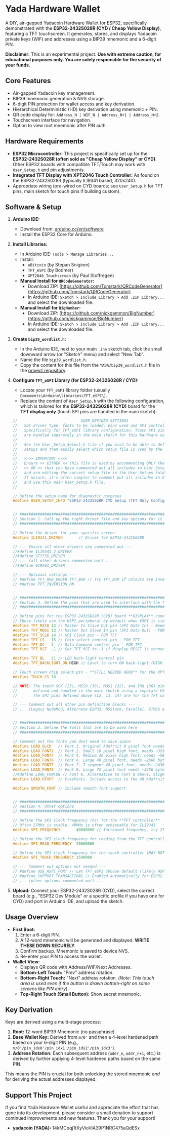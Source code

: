 # Yada Hardware Wallet 

A DIY, air-gapped Yadacoin Hardware Wallet for ESP32, specifically demonstrated with the **ESP32-2432S028R (CYD / Cheap Yellow Display)**, featuring a TFT touchscreen. It generates, stores, and displays Yadacoin private keys (WIF) and addresses using a BIP39 mnemonic and a 6-digit PIN.

**Disclaimer:** This is an experimental project. **Use with extreme caution, for educational purposes only. You are solely responsible for the security of your funds.**

## Core Features

*   Air-gapped Yadacoin key management.
*   BIP39 mnemonic generation & NVS storage.
*   6-digit PIN protection for wallet access and key derivation.
*   Hierarchical Deterministic (HD) key derivation using mnemonic + PIN.
*   QR code display for: `Address_N | WIF_N | Address_N+1 | Address_N+2`.
*   Touchscreen interface for navigation.
*   Option to view root mnemonic after PIN auth.

## Hardware Requirements

*   **ESP32 Microcontroller:** This project is specifically set up for the **ESP32-2432S028R (often sold as "Cheap Yellow Display" or CYD)**. Other ESP32 boards with compatible TFT/Touch may work with `User_Setup.h` and pin adjustments.
*   **Integrated TFT Display with XPT2046 Touch Controller:** As found on the ESP32-2432S028R (typically ILI9341 based, 320x240).
*   Appropriate wiring (pre-wired on CYD boards; see `User_Setup.h` for TFT pins, main sketch for touch pins if building custom).

## Software & Setup

1.  **Arduino IDE:**
    *   Download from: [arduino.cc/en/software](https://www.arduino.cc/en/software/)
    *   Install the ESP32 Core for Arduino.

2.  **Install Libraries:**
    *   In Arduino IDE: `Tools > Manage Libraries...`
    *   Install:
        *   `uBitcoin` (by Stepan Snigirev)
        *   `TFT_eSPI` (by Bodmer)
        *   `XPT2046_Touchscreen` (by Paul Stoffregen)
    *   **Manual Install for `QRCodeGenerator`:**
        *   Download ZIP: [https://github.com/Tomstark/QRCodeGenerator](https://github.com/Tomstark/QRCodeGenerator)
        *   In Arduino IDE: `Sketch > Include Library > Add .ZIP Library...` and select the downloaded file.
    *   **Manual Install for `BigNumber`:**
        *   Download ZIP: [https://github.com/nickgammon/BigNumber](https://github.com/nickgammon/BigNumber)
        *   In Arduino IDE: `Sketch > Include Library > Add .ZIP Library...` and select the downloaded file.

3.  **Create `bip39_wordlist.h`:**
    *   In the Arduino IDE, next to your main `.ino` sketch tab, click the small downward arrow (or "Sketch" menu) and select "New Tab".
    *   Name the file `bip39_wordlist.h`.
    *   Copy the content for this file from the `YADA/bip39_wordlist.h` file in the [project repository](https://github.com/mrfixit-stickyhash/yada-wallet/blob/main/YADA/bip39_wordlist.h).

4.  **Configure `TFT_eSPI` Library (for ESP32-2432S028R / CYD):**
    *   Locate your `TFT_eSPI` library folder (usually `Documents\Arduino\libraries\TFT_eSPI\`).
    *   Replace the content of `User_Setup.h` with the following configuration, which is tailored for the **ESP32-2432S028R (CYD)** board for the **TFT display only** (touch SPI pins are handled in the main sketch):

    ```cpp
    //                            USER DEFINED SETTINGS
    //   Set driver type, fonts to be loaded, pins used and SPI control method etc.
    //   Specifically for TFT_eSPI library configuration. Touch SPI pins (SCK, MOSI, MISO)
    //   are handled separately in the main sketch for this hardware configuration.
    //
    //   See the User_Setup_Select.h file if you wish to be able to define multiple
    //   setups and then easily select which setup file is used by the compiler.
    //
    //   >>>> IMPORTANT <<<<
    //   Ensure >> EITHER << this file is used by uncommenting ONLY the lines you need
    //   >> OR << that you have commented out all includes in User_Setup_Select.h
    //   and are editing the correct setup file in the User_Setups folder.
    //   If unsure, it's often simpler to comment out all includes in User_Setup_Select.h
    //   and use this main User_Setup.h file.
    //

    // Define the setup name for diagnostic purposes
    #define USER_SETUP_INFO "ESP32-2432S028R CYD Setup (TFT Only Config)"


    // ##################################################################################
    // Section 1. Call up the right driver file and any options for it
    // ##################################################################################

    // Define the driver for your specific screen
    #define ILI9341_DRIVER       // Driver for ESP32-2432S028R

    // --- Ensure all other drivers are commented out ---
    //#define ILI9341_2_DRIVER
    //#define ST7735_DRIVER
    // ... (all other drivers commented out) ...
    //#define GC9A01_DRIVER

    // --- Optional settings ---
    // #define TFT_RGB_ORDER TFT_BGR // Try TFT_BGR if colours are inverted
    // #define TFT_INVERSION_ON


    // ##################################################################################
    // Section 2. Define the pins that are used to interface with the **TFT DISPLAY**
    // ##################################################################################

    // Define pins for the ESP32-2432S028R (CYD) board **DISPLAY** connection
    // These likely use the HSPI peripheral by default when VSPI is claimed by touch
    #define TFT_MISO 12 // Master In Slave Out pin (SPI Data In) - Needed if reading from TFT
    #define TFT_MOSI 13 // Master Out Slave In pin (SPI Data Out) - FOR TFT
    #define TFT_SCLK 14 // SPI Clock pin - FOR TFT
    #define TFT_CS   15 // Chip select control pin - FOR TFT
    #define TFT_DC   2  // Data Command control pin - FOR TFT
    #define TFT_RST  -1 // Set TFT_RST to -1 if display RESET is connected to ESP32 board RST

    #define TFT_BL   21 // LED back-light control pin
    #define TFT_BACKLIGHT_ON HIGH // Level to turn ON back-light (HIGH or LOW)

    // Touch screen chip select pin - **STILL NEEDED HERE** for the XPT2046 library constructor
    #define TOUCH_CS 33

    // NOTE: The touch SCK (25), MISO (39), MOSI (32), and IRQ (36) pins are now
    //       defined and handled in the main sketch using a separate VSPI instance.
    //       The SPI pins defined above (12, 13, 14) are for the TFT connection only.

    // --- Comment out all other pin definition blocks ---
    // ... (Legacy NodeMCU, Alternate ESP32, M5Stack, Parallel, STM32 etc blocks all commented out) ...


    // ##################################################################################
    // Section 3. Define the fonts that are to be used here
    // ##################################################################################

    // Comment out the fonts you dont need to save space
    #define LOAD_GLCD   // Font 1. Original Adafruit 8 pixel font needs ~1820 bytes in FLASH
    #define LOAD_FONT2  // Font 2. Small 16 pixel high font, needs ~3534 bytes in FLASH, 96 characters
    #define LOAD_FONT4  // Font 4. Medium 26 pixel high font, needs ~5848 bytes in FLASH, 96 characters
    #define LOAD_FONT6  // Font 6. Large 48 pixel font, needs ~2666 bytes in FLASH, only characters 1234567890:-.apm
    #define LOAD_FONT7  // Font 7. 7 segment 48 pixel font, needs ~2438 bytes in FLASH, only characters 1234567890:.
    #define LOAD_FONT8  // Font 8. Large 75 pixel font needs ~3256 bytes in FLASH, only characters 1234567890:-.
    //#define LOAD_FONT8N // Font 8. Alternative to Font 8 above, slightly narrower, so 3 digits fit a 160 pixel wide TFT
    #define LOAD_GFXFF  // FreeFonts. Include access to the 48 Adafruit_GFX free fonts FF1 to FF48 and custom fonts

    #define SMOOTH_FONT // Include smooth font support


    // ##################################################################################
    // Section 4. Other options
    // ##################################################################################

    // Define the SPI clock frequency (hz) for the **TFT controller**
    // Often 27MHz is stable, 40MHz is often achievable for ILI9341
    #define SPI_FREQUENCY       40000000 // Increased frequency, try 27000000 if unstable

    // Define the SPI clock frequency for reading from the TFT controller
    #define SPI_READ_FREQUENCY  20000000

    // Define the SPI clock frequency for the touch controller (MAY NOT BE USED by TFT_eSPI now, but good practice)
    #define SPI_TOUCH_FREQUENCY 2500000

    // --- Comment out options not needed ---
    // #define USE_HSPI_PORT // Let TFT_eSPI choose default (likely HSPI if VSPI is used for touch)
    // #define SUPPORT_TRANSACTIONS // Enabled automatically for ESP32
    // ... (other options commented out) ...
    ```

5.  **Upload:** Connect your ESP32-2432S028R (CYD), select the correct board (e.g., "ESP32 Dev Module" or a specific profile if you have one for CYD) and port in Arduino IDE, and upload the sketch.

## Usage Overview

*   **First Boot:**
    1.  Enter a 6-digit PIN.
    2.  A 12-word mnemonic will be generated and displayed. **WRITE THESE DOWN SECURELY.**
    3.  Confirm backup. Mnemonic is saved to device NVS.
    4.  Re-enter your PIN to access the wallet.
*   **Wallet View:**
    *   Displays QR code with Address/WIF/Next Addresses.
    *   **Bottom-Left Touch:** "Prev" address rotation.
    *   **Bottom-Right Touch:** "Next" address rotation. (*Note: This touch area is used even if the button is drawn bottom-right on some screens like PIN entry*).
    *   **Top-Right Touch (Small Button):** Show secret mnemonic.

## Key Derivation

Keys are derived using a multi-stage process:
1.  **Root:** 12-word BIP39 Mnemonic (no passphrase).
2.  **Base Wallet Key:** Derived from `m/0'` and then a 4-level hardened path based on your 6-digit PIN (e.g., `m/0'/pin_idx0'/pin_idx1'/pin_idx2'/pin_idx3'`).
3.  **Address Rotation:** Each subsequent address (`addr_n`, `addr_n+1`, etc.) is derived by further applying 4-level hardened paths based on the same PIN.

This means the PIN is crucial for both unlocking the stored mnemonic *and* for deriving the actual addresses displayed.

## Support This Project

If you find Yada Hardware Wallet useful and appreciate the effort that has gone into its development, please consider a small donation to support continued improvements and new features. Thank you for your support!
*   **yadacoin (YADA):** 14kMCpqj1tXyVioViA39P1NRC475aQdESx
